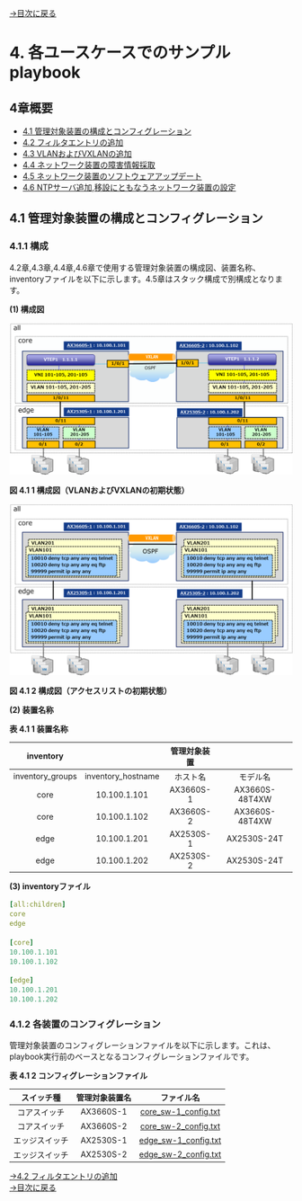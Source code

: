 [→目次に戻る](/README.md)

# 4. 各ユースケースでのサンプルplaybook

## 4章概要
- [4.1 管理対象装置の構成とコンフィグレーション](#41-管理対象装置)
- [4.2 フィルタエントリの追加](/N18R001_Ansible_Guide_Chapter4.2.md)
- [4.3 VLANおよびVXLANの追加](/N18R001_Ansible_Guide_Chapter4.3.md)
- [4.4 ネットワーク装置の障害情報採取](/N18R001_Ansible_Guide_Chapter4.4.md)
- [4.5 ネットワーク装置のソフトウェアアップデート](/N18R001_Ansible_Guide_Chapter4.5.md)
- [4.6 NTPサーバ追加,移設にともなうネットワーク装置の設定](/N18R001_Ansible_Guide_Chapter4.6.md)

## 4.1 管理対象装置の構成とコンフィグレーション

### 4.1.1 構成

4.2章,4.3章,4.4章,4.6章で使用する管理対象装置の構成図、装置名称、inventoryファイルを以下に示します。4.5章はスタック構成で別構成となります。

**(1) 構成図**

<img src="images/4.1-1.png" width="600">

**図 4.1 1  構成図（VLANおよびVXLANの初期状態）**

<img src="images/4.1-2.png" width="600">

**図 4.1 2  構成図（アクセスリストの初期状態）**

**(2) 装置名称**

**表 4.1 1 装置名称**

|    inventory  |   |  管理対象装置  |  |
| :--------: | :----------: | :-------: | :-------: |
| inventory_groups | inventory_hostname |    ホスト名    |    モデル名    |
| core |  10.100.1.101   |  AX3660S-1   | AX3660S-48T4XW |
| core |  10.100.1.102   |  AX3660S-2   | AX3660S-48T4XW |
| edge |  10.100.1.201   |  AX2530S-1   |  AX2530S-24T   |
| edge |  10.100.1.202   |  AX2530S-2   |  AX2530S-24T   |

**(3) inventoryファイル**
~~~yaml
[all:children]
core
edge

[core]
10.100.1.101
10.100.1.102

[edge]
10.100.1.201
10.100.1.202
~~~

### 4.1.2 各装置のコンフィグレーション

管理対象装置のコンフィグレーションファイルを以下に示します。これは、playbook実行前のベースとなるコンフィグレーションファイルです。

**表 4.1 2 コンフィグレーションファイル**

|	スイッチ種  |管理対象装置名	|ファイル名	|
| :------: | :------: | :------: |
|コアスイッチ	|AX3660S-1	|[core_sw-1_config.txt](/config/core_sw-1_config.txt) |
|コアスイッチ |AX3660S-2    |[core_sw-2_config.txt](/config/core_sw-2_config.txt) |
|エッジスイッチ |AX2530S-1	|[edge_sw-1_config.txt](/config/edge_sw-1_config.txt) |
|エッジスイッチ |AX2530S-2  |[edge_sw-2_config.txt](/config/edge_sw-2_config.txt) |

[→4.2 フィルタエントリの追加](/N18R001_Ansible_Guide_Chapter4.2.md)  
[→目次に戻る](/README.md)
